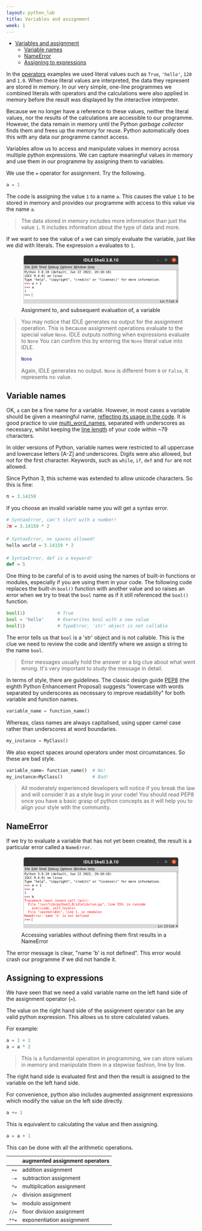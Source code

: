```yaml
---
layout: python_lab
title: Variables and assignment
week: 1
---
```


<div class="toc"></div>

- [Variables and assignment](#variables-and-assignment)
    - [Variable names](#variable-names)
    - [NameError](#nameerror)
    - [Assigning to expressions](#assigning-to-expressions)


In the [operators](python/operators) examples we used literal values such as `True`, `'hello'`, `120` and `1.0`.
When these literal values are interpreted, the data they represent are stored in memory.
In our very simple, one-line programmes we combined literals with operators and the calculations were also applied in memory before the result was displayed by the interactive interpreter.

Because we no longer have a reference to these values, neither the literal values, nor the results of the calculations are accessible to our programme.
However, the data remain in memory until the Python *garbage collector* finds them and frees up the memory for reuse.
Python automatically does this with any data our programme cannot access.

Variables allow us to access and manipulate values in memory across multiple python expressions.
We can capture meaningful values in memory and use them in our programme by assigning them to variables.

We use the `=` operator for assignment.
Try the following.

```python
a = 1
```

The code is assigning the value `1` to a name `a`.
This causes the value `1` to be stored in memory and provides our programme with access to this value via the name `a`.

> The data stored in memory includes more information than just the value `1`.
It includes information about the type of data and more.

If we want to see the value of `a` we can simply evaluate the variable, just like we did with literals. 
The expression `a` evaluates to `1`.

<figure>
    <img src="assets/img/assignment.png" alt="assignment in IDLE">
    <figcaption>Assignment to, and subsequent evaluation of, a variable</figcaption>
</figure>

>You may notice that IDLE generates no output for the assignment operation.
>This is because assignment operations evaluate to the special value `None`.
>IDLE outputs nothing when expressions evaluate to `None`
>You can confirm this by entering the `None` literal value into IDLE.
>```python
>None
>```
>Again, IDLE generates no output.
>`None` is different from `0` or `False`, it represents no value.

## Variable names

OK, `a` can be a fine name for a variable.
However, in most cases a variable should be given a meaningful name, [reflecting its usage in the code](https://peps.python.org/pep-0008/#overriding-principle).
It is good practice to use [multi_word_names](https://peps.python.org/pep-0008/#function-and-variable-names), separated with underscores as necessary, whilst keeping the [line length](https://peps.python.org/pep-0008/#maximum-line-length) of your code within ~79 characters. 

In older versions of Python, variable names were restricted to all uppercase and lowercase letters [A-Z] and underscores.
Digits were also allowed, but not for the first character.
Keywords, such as `while`, `if`, `def` and `for` are not allowed.

Since Python 3, this scheme was extended to allow unicode characters.
So this is fine:

```python
π = 3.14159
```

If you choose an invalid variable name you will get a syntax error.

```python
# SyntaxError, can't start with a number!
2π = 3.14159 * 2            

# SyntaxError, no spaces allowed!
hello world = 3.14159 * 2   

# SyntaxError, def is a keyword!
def = 5                     
```

One thing to be careful of is to avoid using the names of built-in functions or modules, especially if you are using them in your code.
The following code replaces the built-in `bool()` function with another value and so raises an error when we try to treat the `bool` name as if it still referenced the `bool()` function.

```python
bool(1)            # True
bool = 'hello'     # Overwrites bool with a new value
bool(1)            # TypeError, 'str' object is not callable
```

The error tells us that `bool` is a 'str' object and is not callable.
This is the clue we need to review the code and identify where we assign a string to the name `bool`.

> Error messages usually hold the answer or a big clue about what went wrong.
> It's very important to study the message in detail.

In terms of style, there are guidelines.
The classic design guide [PEP8](https://peps.python.org/pep-0008/) (the eighth Python Enhancement Proposal) suggests "lowercase with words separated by underscores as necessary to improve readability" for both variable and function names.

```python
variable_name = function_name()
```

Whereas, class names are always capitalised, using upper camel case rather than underscores at word boundaries.

```python
my_instance = MyClass()
```

We also expect spaces around operators under most circumstances.
So these are bad style.

```python
variable_name= function_name()  # No!
my_instance=MyClass()           # Bad!
```

> All moderately experienced developers will notice if you break the law and will consider it as a style bug in your code!
> You should read PEP8 once you have a basic grasp of python concepts as it will help you to align your style with the community.

## NameError

If we try to evaluate a variable that has not yet been created, the result is a particular error called a `NameError`.

<figure>
    <img src="assets/img/name_error.png" alt="NameError in IDLE">
    <figcaption>Accessing variables without defining them first results in a NameError</figcaption>
</figure>

The error message is clear, "name 'b' is not defined".
This error would crash our programme if we did not handle it.

## Assigning to expressions

We have seen that we need a valid variable name on the left hand side of the assignment operator (`=`).

The value on the right hand side of the assignment operator can be any valid python expression. 
This allows us to store calculated values.

For example:

```python
a = 1 + 1
a = a * 2
```

> This is a fundamental operation in programming, we can store values in memory and manipulate them in a stepwise fashion, line by line.

The right hand side is evaluated first and then the result is assigned to the variable on the left hand side.

For convenience, python also includes augmented assignment expressions which modify the value on the left side directly.

```python
a += 1
```

This is equivalent to calculating the value and then assigning.

```python
a = a + 1
``` 

This can be done with all the arithmetic operations.

||augmented assignment operators|
|--:|:--|
|`+=`|addition assignment|
|`-=`|subtraction assignment|
|`*=`|multiplication assignment|
|`/=`|division assignment|
|`%=`|modulo assignment|
|`//=`|floor division assignment|
|`**=`|exponentiation assignment|
